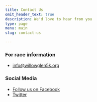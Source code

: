 ```yaml
---
title: Contact Us 
omit_header_text: true
description: We'd love to hear from you
type: page
menu: main
slug: contact-us

---
```

### For race information
* [info@willowglen5k.org](mailto:info@willowglen5k.org)

### Social Media
* [Follow us on Facebook](http://www.facebook.com/#!/WillowGlen5K?sid=0.8380752112672378)
* [Twitter](https://twitter.com/WillowGlen5K)
